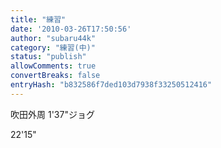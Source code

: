```yaml
---
title: "練習"
date: '2010-03-26T17:50:56'
author: "subaru44k"
category: "練習(中)"
status: "publish"
allowComments: true
convertBreaks: false
entryHash: "b832586f7ded103d7938f33250512416"
---
```

吹田外周
1'37"ジョグ

22'15"
